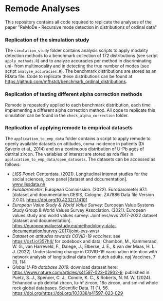 # Remode Analyses

This repository contains all code required to replicate the analyses of the paper "ReMoDe - Recursive mode detection in distributions of ordinal data"

### Replication of the simulation study
The `simulation_study` folder contains analysis scripts to apply modality detection methods to a benchmark collection of 172 distributions (see script `apply_methods.R`) and to analyze accuracies per method in discriminating uni- from multimodality and in detecting the true number of modes (see script `analyse_accuracies.R`). The benchmark distributions are stored as an RData file. Code to replicate these distributions can be found at https://github.com/mfhstdt/benchmark_ordinal_distributions. 

### Replication of testing different alpha correction methods 
Remode is repeatedly applied to each benchmark distribution, each time implementing a different alpha correction method. All code to replicate this simulation can be found in the `check_alpha_correction` folder. 

### Replication of applying remode to empirical datasets 
The `application_to_emp_data` folder contains a script to apply remode to openly available datasets on attitudes, coma incidence in patients (Di Saverio et al., 2014) and on a continuous distribution of U-Pb ages of detrital zircon. The variables of interest are stored as rda files in `application_to_emp_data/open_datasets`. The datasets can be accessed as follows: 

- *LISS Panel*: Centerdata. (2021). Longitudinal internet studies for the social sciences, core panel [dataset and documentation]. www.lissdata.nl/
- *Eurobarometer*: European Commission. (2022). Eurobarometer 97.1 [dataset and documentation.GESIS, Cologne. ZA7886 Data file Version 2.0.0]. https://doi.org/10.4232/1.14101
- *European Value Study & World Value Survey*: European Value Systems Study Group & World Values Survey Association. (2021). European values study and world values survey: Joint evs/wvs 2017-2022 dataset [dataset and documentation]. https://europeanvaluesstudy.eu/methodology-data-documentation/survey-2017/joint-evs-wvs/
- *Dataset on attitudes towards COVID-19 vaccines*:  see https://osf.io/357h4/ for codebook and data; Chambon, M., Kammeraad, W. G., van Harreveld, F., Dalege, J., Elberse, J. E., & van der Maas, H. L. J. (2022). Understanding change in COVID-19 vaccination intention with  network analysis of longitudinal data from dutch adults. npj Vaccines, 7 (1), 114
- *Global U-Pb database 2019*: download dataset here: https://www.nature.com/articles/s41597-023-02902-9; published in Puetz, S. J., Spencer, C. J., Condie, K. C., & Roberts, N. M. W. (2024). Enhanced u-pb detrital zircon, lu-hf zircon, 18o zircon, and sm-nd whole rock global databases. Scientific Data, 11 (1), 56. https://doi.org/https://doi.org/10.1038/s41597-023-029

